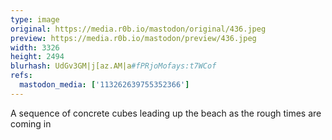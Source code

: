 ```yaml
---
type: image
original: https://media.r0b.io/mastodon/original/436.jpeg
preview: https://media.r0b.io/mastodon/preview/436.jpeg
width: 3326
height: 2494
blurhash: UdGv3GM|j[az.AM|a#fPRjoMofays:t7WCof
refs:
  mastodon_media: ['113262639755352366']
---
```


A sequence of concrete cubes leading up the beach as the rough times are coming in
